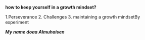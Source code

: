 **how to keep yourself in a growth mindset?**

1.Perseverance
2. Challenges
3. maintaining a growth mindsetBy experiment

***My name doaa Almuhaisen*** 
